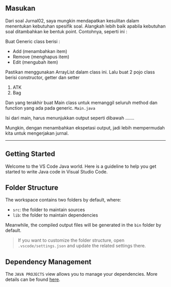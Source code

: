 ## Masukan

Dari soal Jurnal02, saya mungkin mendapatkan kesulitan dalam menentukan kebutuhan spesifik soal. Alangkah lebih baik apabila kebutuhan soal ditambahkan ke bentuk point. Contohnya, seperti ini :

Buat Generic class berisi :
- Add (menambahkan item)
- Remove (menghapus item)
- Edit (mengubah item)

Pastikan menggunakan ArrayList dalam class ini.
Lalu buat 2 pojo class berisi constructor, getter dan setter
1. ATK
2. Bag

Dan yang terakhir buat Main class untuk memanggil seluruh method dan function yang ada pada generic.
`Main.java`

Isi dari main, harus menunjukkan output seperti dibawah 
.......

Mungkin, dengan menambahkan ekspetasi output, jadi lebih mempermudah kita untuk mengerjakan jurnal.

---------------------------------------------------------------------------------------------------------------

## Getting Started

Welcome to the VS Code Java world. Here is a guideline to help you get started to write Java code in Visual Studio Code.

## Folder Structure

The workspace contains two folders by default, where:

- `src`: the folder to maintain sources
- `lib`: the folder to maintain dependencies

Meanwhile, the compiled output files will be generated in the `bin` folder by default.

> If you want to customize the folder structure, open `.vscode/settings.json` and update the related settings there.

## Dependency Management

The `JAVA PROJECTS` view allows you to manage your dependencies. More details can be found [here](https://github.com/microsoft/vscode-java-dependency#manage-dependencies).
